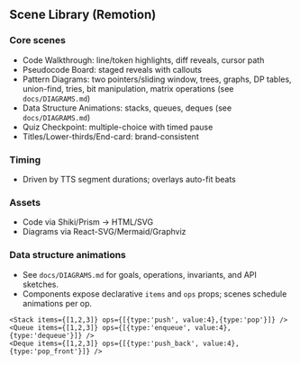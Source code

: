 ## Scene Library (Remotion)

### Core scenes
- Code Walkthrough: line/token highlights, diff reveals, cursor path
- Pseudocode Board: staged reveals with callouts
- Pattern Diagrams: two pointers/sliding window, trees, graphs, DP tables, union-find, tries, bit manipulation, matrix operations (see `docs/DIAGRAMS.md`)
- Data Structure Animations: stacks, queues, deques (see `docs/DIAGRAMS.md`)
- Quiz Checkpoint: multiple-choice with timed pause
- Titles/Lower-thirds/End-card: brand-consistent

### Timing
- Driven by TTS segment durations; overlays auto-fit beats

### Assets
- Code via Shiki/Prism → HTML/SVG
- Diagrams via React-SVG/Mermaid/Graphviz

### Data structure animations
- See `docs/DIAGRAMS.md` for goals, operations, invariants, and API sketches.
- Components expose declarative `items` and `ops` props; scenes schedule animations per op.

```tsx
<Stack items={[1,2,3]} ops={[{type:'push', value:4},{type:'pop'}]} />
<Queue items={[1,2,3]} ops={[{type:'enqueue', value:4},{type:'dequeue'}]} />
<Deque items={[1,2,3]} ops={[{type:'push_back', value:4},{type:'pop_front'}]} />
```
